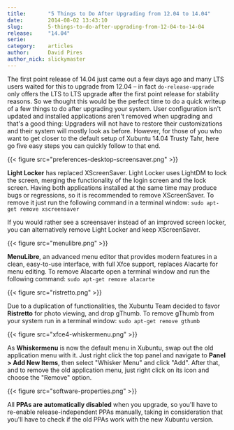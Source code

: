 ```yaml
---
title:       "5 Things to Do After Upgrading from 12.04 to 14.04"
date:        2014-08-02 13:43:10
slug:        5-things-to-do-after-upgrading-from-12-04-to-14-04
release:     "14.04"
serie:       
category:    articles
author:      David Pires
author_nick: slickymaster
---
```


The first point release of 14.04 just came out a few days ago and many LTS users waited for this to upgrade from 12.04 – in fact `do-release-upgrade` only offers the LTS to LTS upgrade after the first point release for stability reasons. So we thought this would be the perfect time to do a quick writeup of a few things to do after upgrading your system. User configuration isn't updated and installed applications aren't removed when upgrading and that's a good thing: Upgraders will not have to restore their customizations and their system will mostly look as before. However, for those of you who want to get closer to the default setup of Xubuntu 14.04 Trusty Tahr, here go five easy steps you can quickly follow to that end.

{{< figure src="preferences-desktop-screensaver.png" >}}

**Light Locker** has replaced XScreenSaver. Light Locker uses LightDM to lock the screen, merging the functionality of the login screen and the lock screen. Having both applications installed at the same time may produce bugs or regressions, so it is recommended to remove XScreenSaver. To remove it just run the following command in a terminal window: `sudo apt-get remove xscreensaver`

If you would rather see a screensaver instead of an improved screen locker, you can alternatively remove Light Locker and keep XScreenSaver.

{{< figure src="menulibre.png" >}}

**MenuLibre**, an advanced menu editor that provides modern features in a clean, easy-to-use interface, with full Xfce support, replaces Alacarte for menu editing. To remove Alacarte open a terminal window and run the following command: `sudo apt-get remove alacarte`

{{< figure src="ristretto.png" >}}

Due to a duplication of functionalities, the Xubuntu Team decided to favor **Ristretto** for photo viewing, and drop gThumb. To remove gThumb from your system run in a terminal window: `sudo apt-get remove gthumb`

{{< figure src="xfce4-whiskermenu.png" >}}

As **Whiskermenu** is now the default menu in Xubuntu, swap out the old application menu with it. Just right click the top panel and navigate to **Panel &gt; Add New Items**, then select "Whisker Menu" and click "Add". After that, and to remove the old application menu, just right click on its icon and choose the "Remove" option.

{{< figure src="software-properties.png" >}}

All **PPAs are automatically disabled** when you upgrade, so you'll have to re-enable release-independent PPAs manually, taking in consideration that you'll have to check if the old PPAs work with the new Xubuntu version.

